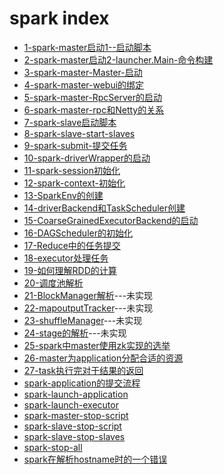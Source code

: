 # spark index

- [1-spark-master启动1--启动脚本](./1-spark-master启动1--启动脚本.md)
- [2-spark-master启动2-launcher.Main-命令构建](./2-spark-master启动2-launcher.Main-命令构建.md)
- [3-spark-master-Master-启动](./3-spark-master-Master-启动.md)
- [4-spark-master-webui的绑定](./4-spark-master-webui的绑定.md)
- [5-spark-master-RpcServer的启动](./5-spark-master-RpcServer的启动.md)
- [6-spark-master-rpc和Netty的关系](./6-spark-master-rpc和Netty的关系.md)
- [7-spark-slave启动脚本](./7-spark-slave启动脚本.md)
- [8-spark-slave-start-slaves](./8-spark-slave-start-slaves.md)
- [9-spark-submit-提交任务](./9-spark-submit-提交任务.md)
- [10-spark-driverWrapper的启动](./10-spark-driverWrapper的启动.md)
- [11-spark-session初始化](./11-spark-session初始化.md)
- [12-spark-context-初始化](./12-spark-context-初始化.md)
- [13-SparkEnv的创建](./13-SparkEnv的创建.md)
- [14-driverBackend和TaskScheduler创建](./14-driverBackend和TaskScheduler创建.md)
- [15-CoarseGrainedExecutorBackend的启动](./15-CoarseGrainedExecutorBackend的启动.md)
- [16-DAGScheduler的初始化](./16-DAGScheduler的初始化.md)
- [17-Reduce中的任务提交](./17-Reduce中的任务提交.md)
- [18-executor处理任务](./18-executor处理任务.md)
- [19-如何理解RDD的计算](./19-如何理解RDD的计算.md)
- [20-调度池解析](./20-调度池解析.md)
- [21-BlockManager解析](./21-BlockManager解析.md)---未实现
- [22-mapoutputTracker](./22-mapoutputTracker.md)---未实现
- [23-shuffleManager](./23-shuffleManager.md)---未实现
- [24-stage的解析](./24-stage的解析.md)---未实现
- [25-spark中master使用zk实现的选举](./25-spark中master使用zk实现的选举.md)
- [26-master为application分配合适的资源](./26-master为application分配合适的资源.md)
- [27-task执行完对于结果的返回](./27-task执行完对于结果的返回.md)
- [spark-application的提交流程](./spark-application的提交流程.md)
- [spark-launch-application](./spark-launch-application.md)
- [spark-launch-executor](./spark-launch-executor.md)
- [spark-master-stop-script](./spark-master-stop-script.md)
- [spark-slave-stop-script](./spark-slave-stop-script.md)
- [spark-slave-stop-slaves](./spark-slave-stop-slaves.md)
- [spark-stop-all](./spark-stop-all.md)
- [spark在解析hostname时的一个错误](./spark在解析hostname时的一个错误.md)